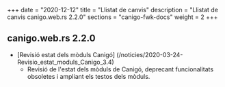 +++
date        = "2020-12-12"
title       = "Llistat de canvis"
description = "Llistat de canvis canigo.web.rs 2.2.0"
sections    = "canigo-fwk-docs"
weight		= 2
+++

## canigo.web.rs 2.2.0

- [Revisió estat dels mòduls Canigó] (/noticies/2020-03-24-Revisio_estat_moduls_Canigo_3.4)
   - Revisió de l'estat dels mòduls de Canigó, deprecant funcionalitats obsoletes i ampliant els testos dels mòduls.